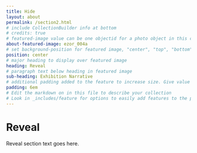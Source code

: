 ```yaml
---
title: Hide
layout: about
permalink: /section2.html
# include CollectionBuilder info at bottom
# credits: true
# featured-image value can be one objectid for a photo object in this collection, a relative path to an image in this project, or a full url to any image. If left blank, no featured image will appear at top of About page.
about-featured-image: ezor_004a
# set background-position for featured image, "center", "top", "bottom"
position: center
# major heading to display over featured image
heading: Reveal
# paragraph text below heading in featured image
sub-heading: Exhibition Narrative
# additional padding added to the feature to increase size. Give value in em or px, e.g. "5em".
padding: 6em
# Edit the markdown on in this file to describe your collection
# Look in _includes/feature for options to easily add features to the page
---
```


# Reveal

Reveal section text goes here.
